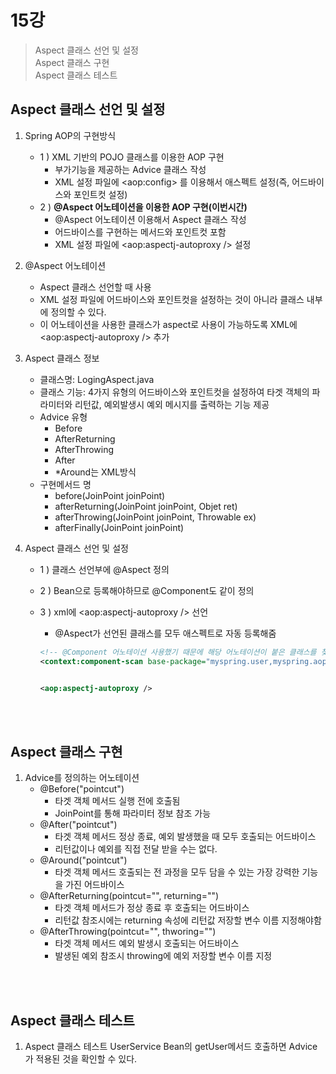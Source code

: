 # 15강
>Aspect 클래스 선언 및 설정<br>
Aspect 클래스 구현<br>
Aspect 클래스 테스트

## Aspect 클래스 선언 및 설정
1. Spring AOP의 구현방식
    - 1 ) XML 기반의 POJO 클래스를 이용한 AOP 구현
        - 부가기능을 제공하는 Advice 클래스 작성
        - XML 설정 파일에 \<aop:config> 를 이용해서 애스펙트 설정(즉, 어드바이스와 포인트컷 설정)
    - 2 ) **@Aspect 어노테이션을 이용한 AOP 구현(이번시간)**
        - @Aspect 어노테이션 이용해서 Aspect 클래스 작성
        - 어드바이스를 구현하는 메서드와 포인트컷 포함
        - XML 설정 파일에 \<aop:aspectj-autoproxy /> 설정

2. @Aspect 어노테이션
    - Aspect 클래스 선언할 때 사용
    - XML 설정 파일에 어드바이스와 포인트컷을 설정하는 것이 아니라 클래스 내부에 정의할 수 있다.
    - 이 어노테이션을 사용한 클래스가 aspect로 사용이 가능하도록 XML에 \<aop:aspectj-autoproxy /> 추가

3. Aspect 클래스 정보
    - 클래스명: LogingAspect.java
    - 클래스 기능: 4가지 유형의 어드바이스와 포인트컷을 설정하여 타겟 객체의 파라미터와 리턴값, 예외발생시 예외 메시지를 출력하는 기능 제공
    - Advice 유형
        - Before
        - AfterReturning
        - AfterThrowing
        - After
        - *Around는 XML방식
    - 구현메서드 명
        - before(JoinPoint joinPoint)
        - afterReturning(JoinPoint joinPoint, Objet ret)
        - afterThrowing(JoinPoint joinPoint, Throwable ex)
        - afterFinally(JoinPoint joinPoint)

4. Aspect 클래스 선언 및 설정
    - 1 ) 클래스 선언부에 @Aspect 정의
    - 2 ) Bean으로 등록해야하므로 @Component도 같이 정의
    - 3 ) xml에 \<aop:aspectj-autoproxy /> 선언
        - @Aspect가 선언된 클래스를 모두 애스펙트로 자동 등록해줌

        ```xml
        <!-- @Component 어노테이션 사용했기 때문에 해당 어노테이션이 붙은 클래스를 찾아달라고 설정해야하기 때문에 해주는 것(2번 과정) -->
        <context:component-scan base-package="myspring.user,myspring.aop.annot" />


        <aop:aspectj-autoproxy />
        ```
<br><br>

## Aspect 클래스 구현
1. Advice를 정의하는 어노테이션
    - @Before("pointcut")
        - 타겟 객체 메서드 실행 전에 호출됨
        - JoinPoint를 통해 파라미터 정보 참조 가능
    - @After("pointcut")
        - 타겟 객체 메서드 정상 종료, 예외 발생했을 때 모두 호출되는 어드바이스
        - 리턴값이나 예외를 직접 전달 받을 수는 없다.
    - @Around("pointcut")
        - 타겟 객체 메서드 호출되는 전 과정을 모두 담을 수 있는 가장 강력한 기능을 가진 어드바이스
    - @AfterReturning(pointcut="", returning="")
        - 타겟 객체 메서드가 정상 종료 후 호출되는 어드바이스
        - 리턴값 참조시에는 returning 속성에 리턴값 저장할 변수 이름 지정해야함
    - @AfterThrowing(pointcut="", thworing="")
        - 타겟 객체 메서드 예외 발생시 호출되는 어드바이스
        - 발생된 예외 참조시 throwing에 예외 저장할 변수 이름 지정


<br><br>

## Aspect 클래스 테스트
1. Aspect 클래스 테스트
UserService Bean의 getUser메서드 호출하면 Advice가 적용된 것을 확인할 수 있다.